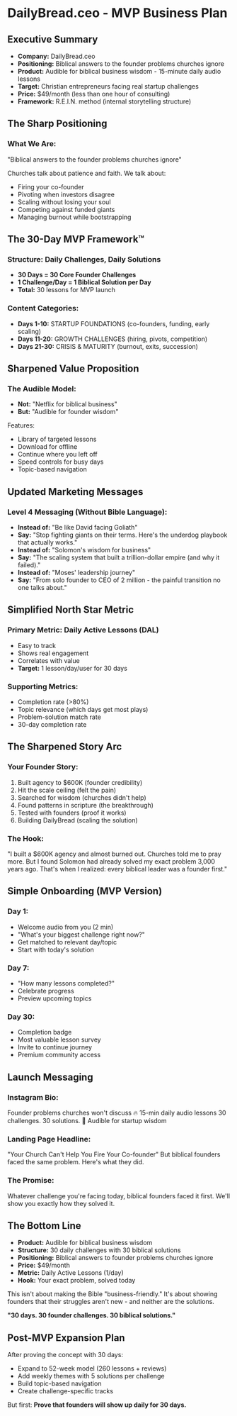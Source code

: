 # DailyBread.ceo - MVP Business Plan

## Executive Summary

- **Company:** DailyBread.ceo
- **Positioning:** Biblical answers to the founder problems churches ignore
- **Product:** Audible for biblical business wisdom - 15-minute daily audio lessons
- **Target:** Christian entrepreneurs facing real startup challenges
- **Price:** $49/month (less than one hour of consulting)
- **Framework:** R.E.I.N. method (internal storytelling structure)

## The Sharp Positioning

### What We Are:

"Biblical answers to the founder problems churches ignore"

Churches talk about patience and faith. We talk about:

- Firing your co-founder
- Pivoting when investors disagree
- Scaling without losing your soul
- Competing against funded giants
- Managing burnout while bootstrapping

## The 30-Day MVP Framework™

### Structure: Daily Challenges, Daily Solutions

- **30 Days = 30 Core Founder Challenges**
- **1 Challenge/Day = 1 Biblical Solution per Day**
- **Total:** 30 lessons for MVP launch

### Content Categories:

- **Days 1-10:** STARTUP FOUNDATIONS (co-founders, funding, early scaling)
- **Days 11-20:** GROWTH CHALLENGES (hiring, pivots, competition)
- **Days 21-30:** CRISIS & MATURITY (burnout, exits, succession)

## Sharpened Value Proposition

### The Audible Model:

- **Not:** "Netflix for biblical business"
- **But:** "Audible for founder wisdom"

Features:

- Library of targeted lessons
- Download for offline
- Continue where you left off
- Speed controls for busy days
- Topic-based navigation

## Updated Marketing Messages

### Level 4 Messaging (Without Bible Language):

- **Instead of:** "Be like David facing Goliath"
- **Say:** "Stop fighting giants on their terms. Here's the underdog playbook that actually works."
- **Instead of:** "Solomon's wisdom for business"
- **Say:** "The scaling system that built a trillion-dollar empire (and why it failed)."
- **Instead of:** "Moses' leadership journey"
- **Say:** "From solo founder to CEO of 2 million - the painful transition no one talks about."

## Simplified North Star Metric

### Primary Metric: Daily Active Lessons (DAL)

- Easy to track
- Shows real engagement
- Correlates with value
- **Target:** 1 lesson/day/user for 30 days

### Supporting Metrics:

- Completion rate (>80%)
- Topic relevance (which days get most plays)
- Problem-solution match rate
- 30-day completion rate

## The Sharpened Story Arc

### Your Founder Story:

1. Built agency to $600K (founder credibility)
2. Hit the scale ceiling (felt the pain)
3. Searched for wisdom (churches didn't help)
4. Found patterns in scripture (the breakthrough)
5. Tested with founders (proof it works)
6. Building DailyBread (scaling the solution)

### The Hook:

"I built a $600K agency and almost burned out. Churches told me to pray more. But I found Solomon had already solved my exact problem 3,000 years ago. That's when I realized: every biblical leader was a founder first."

## Simple Onboarding (MVP Version)

### Day 1:

- Welcome audio from you (2 min)
- "What's your biggest challenge right now?"
- Get matched to relevant day/topic
- Start with today's solution

### Day 7:

- "How many lessons completed?"
- Celebrate progress
- Preview upcoming topics

### Day 30:

- Completion badge
- Most valuable lesson survey
- Invite to continue journey
- Premium community access

## Launch Messaging

### Instagram Bio:

Founder problems churches won't discuss 🔥
15-min daily audio lessons
30 challenges. 30 solutions.
📱 Audible for startup wisdom

### Landing Page Headline:

"Your Church Can't Help You Fire Your Co-founder"
But biblical founders faced the same problem. Here's what they did.

### The Promise:

Whatever challenge you're facing today, biblical founders faced it first. We'll show you exactly how they solved it.

## The Bottom Line

- **Product:** Audible for biblical business wisdom
- **Structure:** 30 daily challenges with 30 biblical solutions
- **Positioning:** Biblical answers to founder problems churches ignore
- **Price:** $49/month
- **Metric:** Daily Active Lessons (1/day)
- **Hook:** Your exact problem, solved today

This isn't about making the Bible "business-friendly." It's about showing founders that their struggles aren't new - and neither are the solutions.

**"30 days. 30 founder challenges. 30 biblical solutions."**

## Post-MVP Expansion Plan

After proving the concept with 30 days:

- Expand to 52-week model (260 lessons + reviews)
- Add weekly themes with 5 solutions per challenge
- Build topic-based navigation
- Create challenge-specific tracks

But first: **Prove that founders will show up daily for 30 days.**